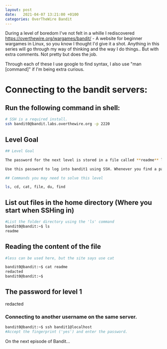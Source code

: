 ```yaml
---
layout: post
date:   2021-04-07 13:21:00 +0100
categories: OverTheWire Bandit
---
```


During a level of boredom I've not felt in a whille I rediscovered https://overthewire.org/wargames/bandit/ - A website for beginner wargames in Linux, so you know I thought I'd give it a shot. Anything in this series will go through my way of thinking and the way I do things.. But with extra comments. Not pretty but does the job.

Through each of these I use google to find syntax, I also use "man [command]" if I'm being extra curious.

# Connecting to the bandit servers:

## Run the following command in shell:

```bash
# SSH is a required install. 
ssh bandit0@bandit.labs.overthewire.org -p 2220
```

## Level Goal

```bash
## Level Goal

The password for the next level is stored in a file called **readme** located in the home directory.

Use this password to log into bandit1 using SSH. Whenever you find a password for a level, use SSH (on port 2220) to log into that level and continue the game.

## Commands you may need to solve this level

ls, cd, cat, file, du, find
```

## List out files in the home directory (Where you start when SSHing in)

```bash
#List the folder directory using the 'ls' command
bandit0@bandit:~$ ls
readme
```

## Reading the content of the file
```bash
#less can be used here, but the site says use cat

bandit0@bandit:~$ cat readme
redacted
bandit0@bandit:~$
```

## The password for level 1
redacted

### Connecting to another username on the same server.

```bash
bandit0@bandit:~$ ssh bandit1@localhost
#Accept the fingerprint ('yes') and enter the password.
```

On the next episode of Bandit...